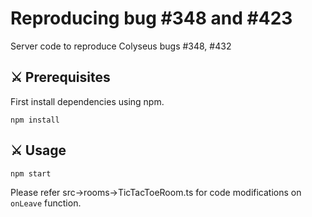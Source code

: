 # Reproducing bug \#348 and \#423

Server code to reproduce Colyseus bugs #348, #432

## :crossed_swords: Prerequisites
First install dependencies using npm.
```
npm install
```

## :crossed_swords: Usage

```
npm start
```

Please refer src->rooms->TicTacToeRoom.ts for code modifications on `onLeave` function.
